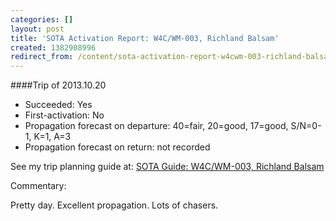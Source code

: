 ```yaml
---
categories: []
layout: post
title: 'SOTA Activation Report: W4C/WM-003, Richland Balsam'
created: 1382908996
redirect_from: /content/sota-activation-report-w4cwm-003-richland-balsam
---
```

####Trip of 2013.10.20
* Succeeded: Yes
* First-activation: No
* Propagation forecast on departure: 40=fair, 20=good, 17=good, S/N=0-1, K=1, A=3
* Propagation forecast on return: not recorded

See my trip planning guide at: [SOTA Guide: W4C/WM-003, Richland Balsam](http://k4kpk.com/content/sota-guide-w4cwm-003-richland-balsam)


Commentary:

Pretty day.  Excellent propagation.  Lots of chasers.
